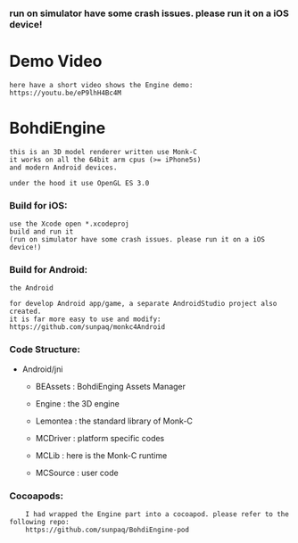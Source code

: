### run on simulator have some crash issues. please run it on a iOS device!

# Demo Video
	
	here have a short video shows the Engine demo:
	https://youtu.be/eP9lhH4Bc4M
	
# BohdiEngine

	this is an 3D model renderer written use Monk-C
	it works on all the 64bit arm cpus (>= iPhone5s)
	and modern Android devices.

	under the hood it use OpenGL ES 3.0

### Build for iOS:

	use the Xcode open *.xcodeproj
	build and run it
	(run on simulator have some crash issues. please run it on a iOS device!)

### Build for Android:

	the Android 
	
	for develop Android app/game, a separate AndroidStudio project also created. 
	it is far more easy to use and modify: https://github.com/sunpaq/monkc4Android

### Code Structure:

  - Android/jni
  
	- BEAssets : BohdiEnging Assets Manager
	- Engine   : the 3D engine
	- Lemontea : the standard library of Monk-C
	- MCDriver : platform specific codes
	- MCLib    : here is the Monk-C runtime

	- MCSource : user code

### Cocoapods:

        I had wrapped the Engine part into a cocoapod. please refer to the following repo:
        https://github.com/sunpaq/BohdiEngine-pod

